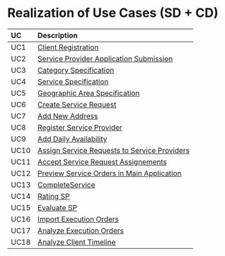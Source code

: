 # Realization of Use Cases (SD + CD)

|    UC | Description                                                                                          |
| :---- | :------------------------------------------------------------------------                            |
|   UC1 | [Client Registration](Design/UC1_ClientRegistration.md)                                            |
|   UC2 | [Service Provider Application Submission](Design/UC2_ServiceProviderApplicationSubmission.md)      |
|   UC3 | [Category Specification](Design/UC3_CategorySpecification.md)                                      |
|   UC4 | [Service Specification](Design/UC4_ServiceSpecification.md)                                        |
|   UC5 | [Geographic Area Specification](Design/UC5_GeographicAreaSpecification.md)                         |
|   UC6 | [Create Service Request](Design/UC6_CreateServiceRequest.md)                                       |
|   UC7 | [Add New Address](Design/UC7_AddNewAddress.md)                                                     |
|   UC8 | [Register Service Provider](Design/UC8_RegisterServiceProvider.md)                                 |
|   UC9 | [Add Daily Availability](Design/UC9_AddDailyAvailability.md)                                       |
|  UC10 | [Assign Service Requests to Service Providers](Design/UC10_AssignServiceRequests.md)               |
|  UC11 | [Accept Service Request Assignements](Design/UC11_AcceptServiceRequestAssignements.md)             |
|  UC12 | [Preview Service Orders in Main Application](Design/UC12_PreviewServiceOrdersMainApp.md)           |
|  UC13 | [CompleteService](Design/UC12_CompleteService.md)                                              |
|  UC14 | [Rating SP](Design/UC12_RatingSP.md)                                                          |
|  UC15 | [Evaluate SP](Design/UC12_Evaluate.md)                                                        |
|  UC16 | [Import Execution Orders](Design/UC12_ImportExecutionOrders.md)                                 |
|  UC17 | [Analyze Execution Orders](Design/UC12_AnalyzeExecutionOrders.md)                                |
|  UC18 | [Analyze Client Timeline](Design/UC12_AnalyzeClientTimeline.md)                               |